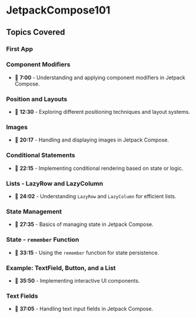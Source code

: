 # JetpackCompose101

## Topics Covered

### First App

### Component Modifiers
- 📌 **7:00** - Understanding and applying component modifiers in Jetpack Compose.

### Position and Layouts
- 📌 **12:30** - Exploring different positioning techniques and layout systems.

### Images
- 📌 **20:17** - Handling and displaying images in Jetpack Compose.

### Conditional Statements
- 📌 **22:15** - Implementing conditional rendering based on state or logic.

### Lists - LazyRow and LazyColumn
- 📌 **24:02** - Understanding `LazyRow` and `LazyColumn` for efficient lists.

### State Management
- 📌 **27:35** - Basics of managing state in Jetpack Compose.

### State - `remember` Function
- 📌 **33:15** - Using the `remember` function for state persistence.

### Example: TextField, Button, and a List
- 📌 **35:50** - Implementing interactive UI components.

### Text Fields
- 📌 **37:05** - Handling text input fields in Jetpack Compose.
